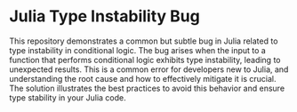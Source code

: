 # Julia Type Instability Bug
This repository demonstrates a common but subtle bug in Julia related to type instability in conditional logic. The bug arises when the input to a function that performs conditional logic exhibits type instability, leading to unexpected results. This is a common error for developers new to Julia, and understanding the root cause and how to effectively mitigate it is crucial.  The solution illustrates the best practices to avoid this behavior and ensure type stability in your Julia code.